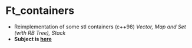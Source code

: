 # Ft_containers

- Reimplementation of some stl containers (c++98) *Vector, Map and Set (with RB Tree), Stack*
- **Subject is [here](https://cdn.intra.42.fr/pdf/pdf/61392/en.subject.pdf)**

